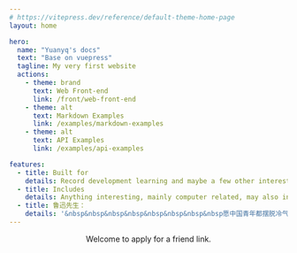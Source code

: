 ```yaml
---
# https://vitepress.dev/reference/default-theme-home-page
layout: home

hero:
  name: "Yuanyq's docs"
  text: "Base on vuepress"
  tagline: My very first website
  actions:
    - theme: brand
      text: Web Front-end
      link: /front/web-front-end
    - theme: alt
      text: Markdown Examples
      link: /examples/markdown-examples
    - theme: alt
      text: API Examples
      link: /examples/api-examples

features:
  - title: Built for
    details: Record development learning and maybe a few other interesting things, both for sharing and review.
  - title: Includes
    details: Anything interesting, mainly computer related, may also include non-technical content such as philosophy, literature, history, etc
  - title: 鲁迅先生：
    details: '&nbsp&nbsp&nbsp&nbsp&nbsp&nbsp&nbsp&nbsp愿中国青年都摆脱冷气，只是向上走，不必听自暴自弃者流的话。能做事的做事，能发声的发声。有一分热，发一分光，就令萤火一般，也可以在黑暗里发一点光，不必等候炬火。<br/>&nbsp&nbsp&nbsp&nbsp&nbsp&nbsp&nbsp&nbsp此后如竟没有炬火：我便是唯一的光。倘若有了炬火，出了太阳，我们自然心悦诚服的消失，不但毫无不平，而且还要随喜赞美这炬火或太阳；因为他照了人类，连我都在内。'
---
```

<script setup>
import { VPTeamMembers } from 'vitepress/theme'
import treeImg from '/img/tree.png'
import icons from '/img/icon/icons.vue'

const members = [
  {
    avatar: treeImg,
    name: 'Yuanyq',
    title: 'Creator',
    links: [
      { icon: 'github', link: 'https://github.com/yuanyq-Cloud' },
      { icon: {svg:icons.qq2}, link: 'https://qm.qq.com/q/r2IU7NKZJC?personal_qrcode_source=3' },
      { icon: {svg:icons.mail}, link: 'mailto:yyq.cloud@qq.com?subject=&body=愿中国青年都摆脱冷气，只是向上走，不必听自暴自弃者流的话。能做事的做事，能发声的发声。有一分热，发一分光，就令萤火一般，也可以在黑暗里发一点光，不必等候炬火。' }
    ]
  }
]
</script>
<VPTeamMembers size="small" :members="members" />

<div style="text-align:center">Welcome to apply for a friend link.</div>

<style>
.VPTeamMembers.small.count-1 .container {
    margin:50px auto;
}
</style>
